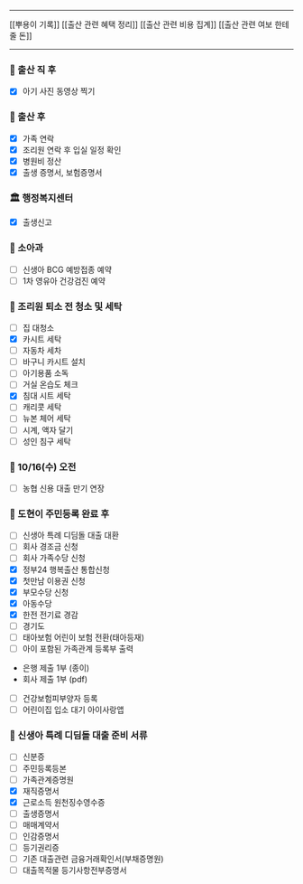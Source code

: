 ***
[[뿌용이 기록]]
[[출산 관련 혜택 정리]]
[[출산 관련 비용 집계]]
[[출산 관련 여보 한테 줄 돈]]
***
 ### 🏥 출산 직 후
- [x] 아기 사진 동영상 찍기

### 👶 출산 후
- [x] 가족 연락
- [x] 조리원 연락 후 입실 일정 확인
- [x] 병원비 정산
- [x] 출생 증명서, 보험증명서

### 🏛 행정복지센터
- [x] 출생신고

### 🏥 소아과
- [ ] 신생아 BCG 예방접종 예약
- [ ] 1차 영유아 건강검진 예약

### 🚿 조리원 퇴소 전 청소 및 세탁
- [ ] 집 대청소
- [x] 카시트 세탁
- [ ] 자동차 세차
- [ ] 바구니 카시트 설치
- [ ] 아기용품 소독
- [ ] 거실 온습도 체크
- [x] 침대 시트 세탁
- [ ] 캐리콧 세탁
- [ ] 뉴본 체어 세탁
- [ ] 시계, 액자 달기
- [ ] 성인 침구 세탁

### 📆 10/16(수) 오전
- [ ] 농협 신용 대출 만기 연장

### 👶 도현이 주민등록 완료 후
- [ ] 신생아 특례 디딤돌 대출 대환
- [ ] 회사 경조금 신청
- [ ] 회사 가족수당 신청
- [x] 정부24 행복출산 통합신청
- [x] 첫만남 이용권 신청
- [x] 부모수당 신청
- [x] 아동수당
- [x] 한전 전기료 경감
- [ ] 경기도 
- [ ] 태아보험 어린이 보험 전환(태아등재)
- [ ] 아이 포함된 가족관계 등록부 출력
- 은행 제출 1부 (종이)
- 회사 제출 1부 (pdf)
- [ ] 건강보험피부양자 등록
- [ ] 어린이집 입소 대기 아이사랑앱

### 🧾 신생아 특례 디딤돌 대출 준비 서류
- [ ] 신분증
- [ ] 주민등록등본
- [ ] 가족관계증명원
- [x] 재직증명서
- [x] 근로소득 원천징수영수증
- [ ] 출생증명서
- [ ] 매매계약서
- [ ] 인감증명서
- [ ] 등기권리증
- [ ] 기존 대출관련 금융거래확인서(부채증명원)
- [ ] 대출목적물 등기사항전부증명서